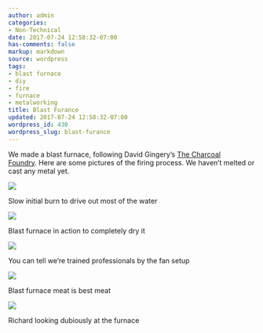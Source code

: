 ```yaml
---
author: admin
categories:
- Non-Technical
date: 2017-07-24 12:58:32-07:00
has-comments: false
markup: markdown
source: wordpress
tags:
- blast furnace
- diy
- fire
- furnace
- metalworking
title: Blast Furance
updated: 2017-07-24 12:58:32-07:00
wordpress_id: 430
wordpress_slug: blast-furance
---
```

We made a blast furnace, following David Gingery’s [The Charcoal Foundry](https://www.amazon.com/Charcoal-Foundry-Build-Metal-Working/dp/1878087002). Here are some pictures of the firing process. We haven’t melted or cast any metal yet.

[![](https://blog.za3k.com/wp-content/uploads/2017/07/furnace-initial-burn.jpg)](https://blog.za3k.com/wp-content/uploads/2017/07/furnace-initial-burn.jpg)

Slow initial burn to drive out most of the water

[![](https://blog.za3k.com/wp-content/uploads/2017/07/furnace-blast.jpg)](https://blog.za3k.com/wp-content/uploads/2017/07/furnace-blast.jpg)

Blast furnace in action to completely dry it

[![](https://blog.za3k.com/wp-content/uploads/2017/07/furnace-fan.jpg)](https://blog.za3k.com/wp-content/uploads/2017/07/furnace-fan.jpg)

You can tell we’re trained professionals by the fan setup

[![](https://blog.za3k.com/wp-content/uploads/2017/07/furnace-grill.jpg)](https://blog.za3k.com/wp-content/uploads/2017/07/furnace-grill.jpg)

Blast furnace meat is best meat

[![](https://blog.za3k.com/wp-content/uploads/2017/07/furnace-richard.jpg)](https://blog.za3k.com/wp-content/uploads/2017/07/furnace-richard.jpg)

Richard looking dubiously at the furnace
